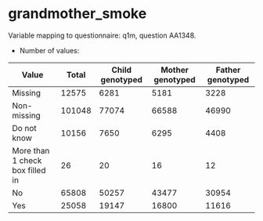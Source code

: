 # grandmother_smoke
Variable mapping to questionnaire: q1m, question AA1348.
- Number of values:

| Value | Total | Child genotyped | Mother genotyped | Father genotyped |
| ----- | ----- | --------------- | ---------------- | ---------------- |
| Missing | 12575 | 6281 | 5181 | 3228 |
| Non-missing | 101048 | 77074 | 66588 | 46990 |
| Do not know | 10156 | 7650 | 6295 |4408 |
| More than 1 check box filled in | 26 | 20 | 16 |12 |
| No | 65808 | 50257 | 43477 |30954 |
| Yes | 25058 | 19147 | 16800 |11616 |



